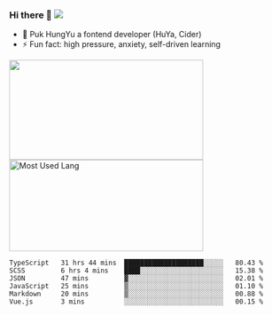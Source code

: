 ### Hi there 👋   ![](https://komarev.com/ghpvc/?username=trojan0523&color=ff69b4&label=PV+Since+2020-1-1)

 - 🔭 Puk HungYu a fontend developer (HuYa, Cider)
 - ⚡ Fun fact: high pressure, anxiety, self-driven learning 

 <img align="left" width="350px" height="180px" src="https://github-readme-stats.vercel.app/api?username=trojan0523&show_icons=true&icon_color=199861&count_private=true" />
 
 <img width="350px" height="165px" alt="Most Used Lang" src="https://github-readme-stats.vercel.app/api/top-langs/?username=trojan0523&layout=compact"/>
 

 <!--START_SECTION:waka-->

```text
TypeScript   31 hrs 44 mins  ████████████████████░░░░░   80.43 %
SCSS         6 hrs 4 mins    ████░░░░░░░░░░░░░░░░░░░░░   15.38 %
JSON         47 mins         ▓░░░░░░░░░░░░░░░░░░░░░░░░   02.01 %
JavaScript   25 mins         ▒░░░░░░░░░░░░░░░░░░░░░░░░   01.10 %
Markdown     20 mins         ▒░░░░░░░░░░░░░░░░░░░░░░░░   00.88 %
Vue.js       3 mins          ░░░░░░░░░░░░░░░░░░░░░░░░░   00.15 %
```

<!--END_SECTION:waka-->

 
<!--
**Trojan0523/Trojan0523** is a ✨ _special_ ✨ repository because its `README.md` (this file) appears on your GitHub profile.

Here are some ideas to get you started:

- 👯 looking to collaborate on where? i don`t know
- 🤔 I’m looking for help with ...
- 💬 Ask me about ...
- 📫 How to reach me: ...
- 😄 Pronouns: ...
- ⚡ Fun fact: ...
![](https://komarev.com/ghpvc/?username=trojan0523)
-->
